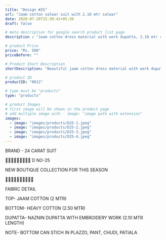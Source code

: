 ```yaml
---
title: "Design #25"
url: "Jaam cotton salwar suit with 2.10 mtr salwar"
date: 2020-07-26T15:30:41+05:30
draft: false

# meta description for google search product list page
description : "Jaam cotton dress material with work dupatta, 2.10 mtr cotton salwar"

# product Price
price: "Rs. 500"
priceBefore: ""

# Product Short Description
shortDescription: "Beautiful jaam cotton dress material with work dupatta and 2.10 mtr cotton salwar"

# product ID
productID: "0012"

# type must be "products"
type: "products"

# product Images
# first image will be shown in the product page
# add multiple image with - image: "image path with extension"
images:
  - image: "images/products/D25-1.jpeg"
  - image: "images/products/D25-2.jpeg"
  - image: "images/products/D25-3.jpeg"
  - image: "images/products/D25-4.jpeg"
---
```

BRAND - 24 CARAT SUIT

💐💐💐💐💐💐💐💐💐
D NO-25

NEW BOUTIQUE COLLECTION FOR THIS SEASON

🌷🌷🌷🌷🌷🌷🌷🌷🌷🌷

FABRIC DETAIL

TOP- JAAM COTTON (2 MTR)

BOTTOM- HEAVY COTTON  (2.50 MTR)

DUPATTA- NAZNIN DUPATTA WITH EMBROIDERY WORK (2.10 MTR LENGTH)

NOTE- BOTTOM CAN STICH IN PLAZZO, PANT, CHUDI, PATIALA

